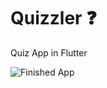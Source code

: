 


# Quizzler ❓

Quiz App in Flutter

![Finished App](https://github.com/londonappbrewery/Images/blob/master/quizzler-demo.gif)


